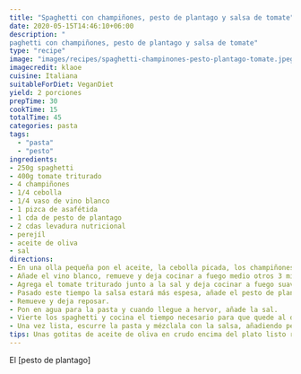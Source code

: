 ```yaml
---
title: "Spaghetti con champiñones, pesto de plantago y salsa de tomate"
date: 2020-05-15T14:46:10+06:00
description: "
paghetti con champiñones, pesto de plantago y salsa de tomate"
type: "recipe"
image: "images/recipes/spaghetti-champinones-pesto-plantago-tomate.jpeg"
imagecredit: klaoe
cuisine: Italiana
suitableForDiet: VeganDiet
yield: 2 porciones
prepTime: 30
cookTime: 15
totalTime: 45
categories: pasta 
tags:
  - "pasta"
  - "pesto"
ingredients:
- 250g spaghetti
- 400g tomate triturado
- 4 champiñones
- 1/4 cebolla
- 1/4 vaso de vino blanco
- 1 pizca de asafétida
- 1 cda de pesto de plantago
- 2 cdas levadura nutricional
- perejíl
- aceite de oliva
- sal
directions:
- En una olla pequeña pon el aceite, la cebolla picada, los champiñones limpios cortados en cuartos junto a la pizca de asafétida. Sofríe 3 minutos.
- Añade el vino blanco, remueve y deja cocinar a fuego medio otros 3 minutos.
- Agrega el tomate triturado junto a la sal y deja cocinar a fuego suave durante unos 12-14 minutos.
- Pasado este tiempo la salsa estará más espesa, añade el pesto de plantago y apaga.
- Remueve y deja reposar.
- Pon en agua para la pasta y cuando llegue a hervor, añade la sal.
- Vierte los spaghetti y cocina el tiempo necesario para que quede al dente.
- Una vez lista, escurre la pasta y mézclala con la salsa, añadiendo perejíl picado y levadura nutricional para terminar el plato.
tips: Unas gotitas de aceite de oliva en crudo encima del plato listo realzará el sabor del pesto.
---
```

El [pesto de plantago]  